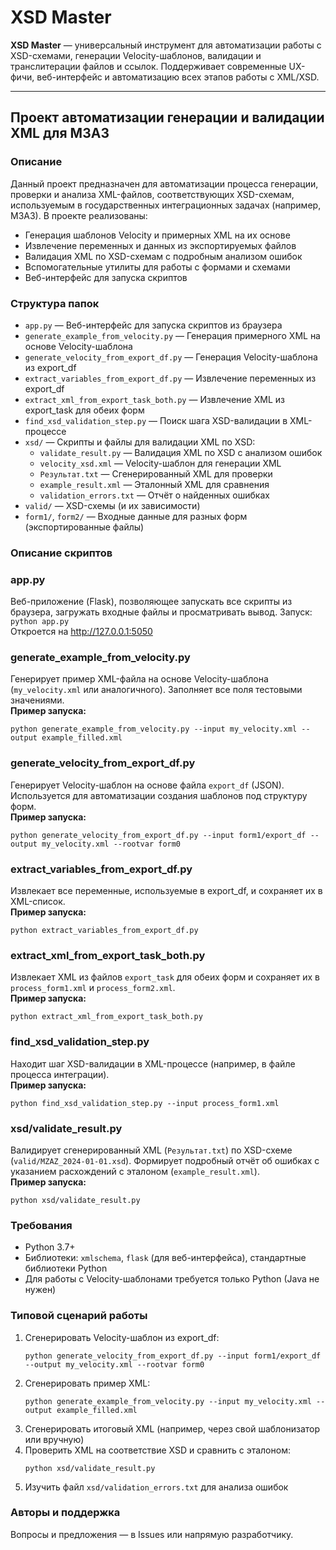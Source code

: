 # XSD Master

**XSD Master** — универсальный инструмент для автоматизации работы с XSD-схемами, генерации Velocity-шаблонов, валидации и транслитерации файлов и ссылок. Поддерживает современные UX-фичи, веб-интерфейс и автоматизацию всех этапов работы с XML/XSD.

---

## Проект автоматизации генерации и валидации XML для МЗАЗ

### Описание

Данный проект предназначен для автоматизации процесса генерации, проверки и анализа XML-файлов, соответствующих XSD-схемам, используемым в государственных интеграционных задачах (например, МЗАЗ). В проекте реализованы:
- Генерация шаблонов Velocity и примерных XML на их основе
- Извлечение переменных и данных из экспортируемых файлов
- Валидация XML по XSD-схемам с подробным анализом ошибок
- Вспомогательные утилиты для работы с формами и схемами
- Веб-интерфейс для запуска скриптов

### Структура папок

- `app.py` — Веб-интерфейс для запуска скриптов из браузера
- `generate_example_from_velocity.py` — Генерация примерного XML на основе Velocity-шаблона
- `generate_velocity_from_export_df.py` — Генерация Velocity-шаблона из export_df
- `extract_variables_from_export_df.py` — Извлечение переменных из export_df
- `extract_xml_from_export_task_both.py` — Извлечение XML из export_task для обеих форм
- `find_xsd_validation_step.py` — Поиск шага XSD-валидации в XML-процессе
- `xsd/` — Скрипты и файлы для валидации XML по XSD:
    - `validate_result.py` — Валидация XML по XSD с анализом ошибок
    - `velocity_xsd.xml` — Velocity-шаблон для генерации XML
    - `Результат.txt` — Сгенерированный XML для проверки
    - `example_result.xml` — Эталонный XML для сравнения
    - `validation_errors.txt` — Отчёт о найденных ошибках
- `valid/` — XSD-схемы (и их зависимости)
- `form1/`, `form2/` — Входные данные для разных форм (экспортированные файлы)

### Описание скриптов

### app.py
Веб-приложение (Flask), позволяющее запускать все скрипты из браузера, загружать входные файлы и просматривать вывод. Запуск:  
`python app.py`  
Откроется на http://127.0.0.1:5050

### generate_example_from_velocity.py
Генерирует пример XML-файла на основе Velocity-шаблона (`my_velocity.xml` или аналогичного). Заполняет все поля тестовыми значениями.  
**Пример запуска:**
```
python generate_example_from_velocity.py --input my_velocity.xml --output example_filled.xml
```

### generate_velocity_from_export_df.py
Генерирует Velocity-шаблон на основе файла `export_df` (JSON). Используется для автоматизации создания шаблонов под структуру форм.  
**Пример запуска:**
```
python generate_velocity_from_export_df.py --input form1/export_df --output my_velocity.xml --rootvar form0
```

### extract_variables_from_export_df.py
Извлекает все переменные, используемые в export_df, и сохраняет их в XML-список.  
**Пример запуска:**
```
python extract_variables_from_export_df.py
```

### extract_xml_from_export_task_both.py
Извлекает XML из файлов `export_task` для обеих форм и сохраняет их в `process_form1.xml` и `process_form2.xml`.  
**Пример запуска:**
```
python extract_xml_from_export_task_both.py
```

### find_xsd_validation_step.py
Находит шаг XSD-валидации в XML-процессе (например, в файле процесса интеграции).  
**Пример запуска:**
```
python find_xsd_validation_step.py --input process_form1.xml
```

### xsd/validate_result.py
Валидирует сгенерированный XML (`Результат.txt`) по XSD-схеме (`valid/MZAZ_2024-01-01.xsd`). Формирует подробный отчёт об ошибках с указанием расхождений с эталоном (`example_result.xml`).  
**Пример запуска:**
```
python xsd/validate_result.py
```

### Требования
- Python 3.7+
- Библиотеки: `xmlschema`, `flask` (для веб-интерфейса), стандартные библиотеки Python
- Для работы с Velocity-шаблонами требуется только Python (Java не нужен)

### Типовой сценарий работы
1. Сгенерировать Velocity-шаблон из export_df:
    ```
    python generate_velocity_from_export_df.py --input form1/export_df --output my_velocity.xml --rootvar form0
    ```
2. Сгенерировать пример XML:
    ```
    python generate_example_from_velocity.py --input my_velocity.xml --output example_filled.xml
    ```
3. Сгенерировать итоговый XML (например, через свой шаблонизатор или вручную)
4. Проверить XML на соответствие XSD и сравнить с эталоном:
    ```
    python xsd/validate_result.py
    ```
5. Изучить файл `xsd/validation_errors.txt` для анализа ошибок

### Авторы и поддержка
Вопросы и предложения — в Issues или напрямую разработчику.

